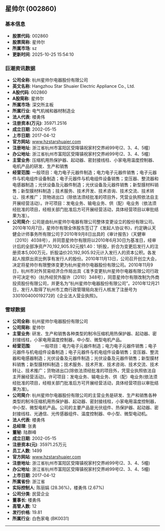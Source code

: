 ## 星帅尔 (002860)

### 基本信息

- **股票代码**: 002860
- **股票简称**: 星帅尔
- **所属市场**: sz
- **更新时间**: 2025-10-25 15:54:10

### 巨潮资讯数据

- **公司全称**: 杭州星帅尔电器股份有限公司
- **英文名称**: Hangzhou Star Shuaier Electric Appliance Co., Ltd.
- **A股代码**: 002860
- **A股简称**: 星帅尔
- **所属市场**: 深交所主板
- **所属行业**: 电气机械和器材制造业
- **法人代表**: 楼勇伟
- **注册资本(万元)**: 35971.2516
- **成立日期**: 2002-05-15
- **上市日期**: 2017-04-12
- **官方网站**: www.hzstarshuaier.com
- **注册地址**: 浙江省杭州市富阳区受降镇祝家村交界岭99号(2、3、4、5幢）
- **办公地址**: 浙江省杭州市富阳区受降镇祝家村交界岭99号(2、3、4、5幢）
- **主营业务**: 压缩机用热保护器、起动器、密封接线柱、小家电用温度控制器、电机产品的研发、生产和销售
- **经营范围**: 一般项目：电力电子元器件制造；电力电子元器件销售；电子元器件与机电组件设备制造；电子元器件与机电组件设备销售；变压器、整流器和电感器制造；光伏设备及元器件制造；光伏设备及元器件销售；新型膜材料销售；新型膜材料制造；技术服务、技术开发、技术咨询、技术交流、技术转让、技术推广；货物进出口（除依法须经批准的项目外，凭营业执照依法自主开展经营活动）。许可项目：发电业务、输电业务、供（配）电业务（依法须经批准的项目，经相关部门批准后方可开展经营活动，具体经营项目以审批结果为准）。
- **公司简介**: 公司是由杭州星帅尔电器有限公司整体变更设立的股份有限公司。2010年10月7日，星帅尔有限全体股东签订了《发起人协议书》，约定确认天健会计师事务所有限公司于2010年9月8日出具的《审计报告》（天健审〔2010〕4038号），并同意星帅尔有限将以2010年6月30日为基准日，经审计后的全部净资产70,192,905.92元按1.40：1折股，折合为变更后发行人的注册资本5,000万元，折股溢价20,192,905.92元计入发行人的资本公积。各发起人按原出资比例享有发行人的股份。2010年11月13日，公司召开创立大会，决定将星帅尔有限整体变更为杭州星帅尔电器股份有限公司。2010年11月9日，杭州市对外贸易经济合作局出具《准予变更杭州星帅尔电器有限公司行政许可决定书》（杭外经贸外服许〔2010〕348号），同意星帅尔有限改制为外商投资股份有限公司，并更名为“杭州星帅尔电器股份有限公司”。2010年12月21日，发行人取得了杭州市工商行政管理局向发行人核发了注册号为330100400019272的《企业法人营业执照》。

### 雪球数据

- **公司全称**: 杭州星帅尔电器股份有限公司
- **公司简称**: 星帅尔
- **主营业务**: 研发、生产和销售各种类型的制冷压缩机用热保护器、起动器、密封接线柱，小家电用温度控制器，中小型、微型电机产品。
- **经营范围**: 　　一般项目：电力电子元器件制造；电力电子元器件销售；电子元器件与机电组件设备制造；电子元器件与机电组件设备销售；变压器、整流器和电感器制造；光伏设备及元器件制造；光伏设备及元器件销售；新型膜材料销售；新型膜材料制造；技术服务、技术开发、技术咨询、技术交流、技术转让、技术推广；货物进出口(除依法须经批准的项目外，凭营业执照依法自主开展经营活动)。许可项目：发电业务、输电业务、供（配）电业务(依法须经批准的项目，经相关部门批准后方可开展经营活动，具体经营项目以审批结果为准)。
- **公司简介**: 杭州星帅尔电器股份有限公司的主营业务是研发、生产和销售各种类型的制冷压缩机用热保护器、起动器、密封接线柱，小家电用温度控制器，中小型、微型电机产品。公司的主要产品是光伏组件、热保护器、起动器、密封接线柱、光通信、光传感器组件、温度控制器、中小型、微型电动机。
- **法人代表**: 楼勇伟
- **总经理**: 张勇
- **董秘**: 陆群峰
- **成立日期**: 2002-05-15
- **注册资本(元)**: 35971.25万元
- **员工人数**: 1499
- **官方网站**: www.hzstarshuaier.com
- **注册地址**: 浙江省杭州市富阳区受降镇祝家村交界岭99号(2、3、4、5幢)
- **办公地址**: 浙江省杭州市富阳区受降镇祝家村交界岭99号(2、3、4、5幢)
- **上市日期**: 2017-04-12
- **所属省份**: 浙江省
- **实际控制人**: 陈丽娟 (28.36%)，楼勇伟 (2.67%)
- **公司分类**: 民营企业
- **董事长**: 楼勇伟
- **高管人数**: 12
- **发行价格**: 19.81
- **所属行业**: 白色家电 (BK0031)

---